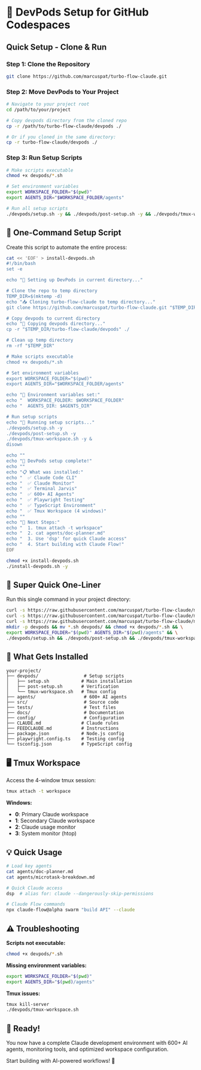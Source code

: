 # 🚀 DevPods Setup for GitHub Codespaces

## Quick Setup - Clone & Run

### **Step 1: Clone the Repository**

```bash
git clone https://github.com/marcuspat/turbo-flow-claude.git
```

### **Step 2: Move DevPods to Your Project**

```bash
# Navigate to your project root
cd /path/to/your/project

# Copy devpods directory from the cloned repo
cp -r /path/to/turbo-flow-claude/devpods ./

# Or if you cloned in the same directory:
cp -r turbo-flow-claude/devpods ./
```

### **Step 3: Run Setup Scripts**

```bash
# Make scripts executable
chmod +x devpods/*.sh

# Set environment variables
export WORKSPACE_FOLDER="$(pwd)"
export AGENTS_DIR="$WORKSPACE_FOLDER/agents"

# Run all setup scripts
./devpods/setup.sh -y && ./devpods/post-setup.sh -y && ./devpods/tmux-workspace.sh -y
```

## 🚀 One-Command Setup Script

Create this script to automate the entire process:

```bash
cat << 'EOF' > install-devpods.sh
#!/bin/bash
set -e

echo "🚀 Setting up DevPods in current directory..."

# Clone the repo to temp directory
TEMP_DIR=$(mktemp -d)
echo "📥 Cloning turbo-flow-claude to temp directory..."
git clone https://github.com/marcuspat/turbo-flow-claude.git "$TEMP_DIR/turbo-flow-claude"

# Copy devpods to current directory
echo "📁 Copying devpods directory..."
cp -r "$TEMP_DIR/turbo-flow-claude/devpods" ./

# Clean up temp directory
rm -rf "$TEMP_DIR"

# Make scripts executable
chmod +x devpods/*.sh

# Set environment variables
export WORKSPACE_FOLDER="$(pwd)"
export AGENTS_DIR="$WORKSPACE_FOLDER/agents"

echo "📁 Environment variables set:"
echo "  WORKSPACE_FOLDER: $WORKSPACE_FOLDER"
echo "  AGENTS_DIR: $AGENTS_DIR"

# Run setup scripts
echo "🔧 Running setup scripts..."
./devpods/setup.sh -y
./devpods/post-setup.sh -y
./devpods/tmux-workspace.sh -y &
disown

echo ""
echo "🎉 DevPods setup complete!"
echo ""
echo "📋 What was installed:"
echo "  ✅ Claude Code CLI"
echo "  ✅ Claude Monitor" 
echo "  ✅ Terminal Jarvis"
echo "  ✅ 600+ AI Agents"
echo "  ✅ Playwright Testing"
echo "  ✅ TypeScript Environment"
echo "  ✅ Tmux Workspace (4 windows)"
echo ""
echo "🎯 Next Steps:"
echo "  1. tmux attach -t workspace"
echo "  2. cat agents/doc-planner.md"
echo "  3. Use 'dsp' for quick Claude access"
echo "  4. Start building with Claude Flow!"
EOF

chmod +x install-devpods.sh
./install-devpods.sh -y
```

## 🎯 Super Quick One-Liner

Run this single command in your project directory:

```bash
curl -s https://raw.githubusercontent.com/marcuspat/turbo-flow-claude/main/devpods/setup.sh -o setup.sh && \
curl -s https://raw.githubusercontent.com/marcuspat/turbo-flow-claude/main/devpods/post-setup.sh -o post-setup.sh && \
curl -s https://raw.githubusercontent.com/marcuspat/turbo-flow-claude/main/devpods/tmux-workspace.sh -o tmux-workspace.sh && \
mkdir -p devpods && mv *.sh devpods/ && chmod +x devpods/*.sh && \
export WORKSPACE_FOLDER="$(pwd)" AGENTS_DIR="$(pwd)/agents" && \
./devpods/setup.sh && ./devpods/post-setup.sh && ./devpods/tmux-workspace.sh
```

## 📁 What Gets Installed

```
your-project/
├── devpods/                 # Setup scripts
│   ├── setup.sh            # Main installation
│   ├── post-setup.sh       # Verification
│   └── tmux-workspace.sh   # Tmux config
├── agents/                  # 600+ AI agents
├── src/                     # Source code
├── tests/                   # Test files
├── docs/                    # Documentation
├── config/                  # Configuration
├── CLAUDE.md               # Claude rules
├── FEEDCLAUDE.md           # Instructions
├── package.json            # Node.js config
├── playwright.config.ts    # Testing config
└── tsconfig.json           # TypeScript config
```

## 🖥️ Tmux Workspace

Access the 4-window tmux session:

```bash
tmux attach -t workspace
```

**Windows:**
- **0**: Primary Claude workspace
- **1**: Secondary Claude workspace  
- **2**: Claude usage monitor
- **3**: System monitor (htop)

## 💡 Quick Usage

```bash
# Load key agents
cat agents/doc-planner.md
cat agents/microtask-breakdown.md

# Quick Claude access
dsp  # alias for: claude --dangerously-skip-permissions

# Claude Flow commands
npx claude-flow@alpha swarm "build API" --claude
```

## ⚠️ Troubleshooting

**Scripts not executable:**
```bash
chmod +x devpods/*.sh
```

**Missing environment variables:**
```bash
export WORKSPACE_FOLDER="$(pwd)"
export AGENTS_DIR="$(pwd)/agents"
```

**Tmux issues:**
```bash
tmux kill-server
./devpods/tmux-workspace.sh
```

## 🎉 Ready!

You now have a complete Claude development environment with 600+ AI agents, monitoring tools, and optimized workspace configuration.

Start building with AI-powered workflows! 🚀
